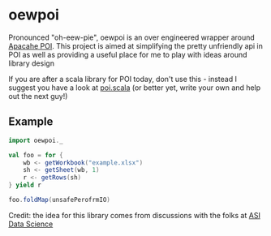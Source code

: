# oewpoi

Pronounced "oh-eew-pie", oewpoi is an over engineered wrapper around [Apacahe POI](https://poi.apache.org/). This project is aimed at simplifying the pretty unfriendly api in POI as well as providing a useful place for me to play with ideas around library design

If you are after a scala library for POI today, don't use this - instead I suggest you have a look at [poi.scala](https://github.com/folone/poi.scala) (or better yet, write your own and help out the next guy!)

## Example

```scala
import oewpoi._

val foo = for {
    wb <- getWorkbook("example.xlsx")
    sh <- getSheet(wb, 1)
    r <- getRows(sh)
} yield r

foo.foldMap(unsafePerofrmIO)
```


Credit: the idea for this library comes from discussions with the folks at [ASI Data Science](theasi.co)
